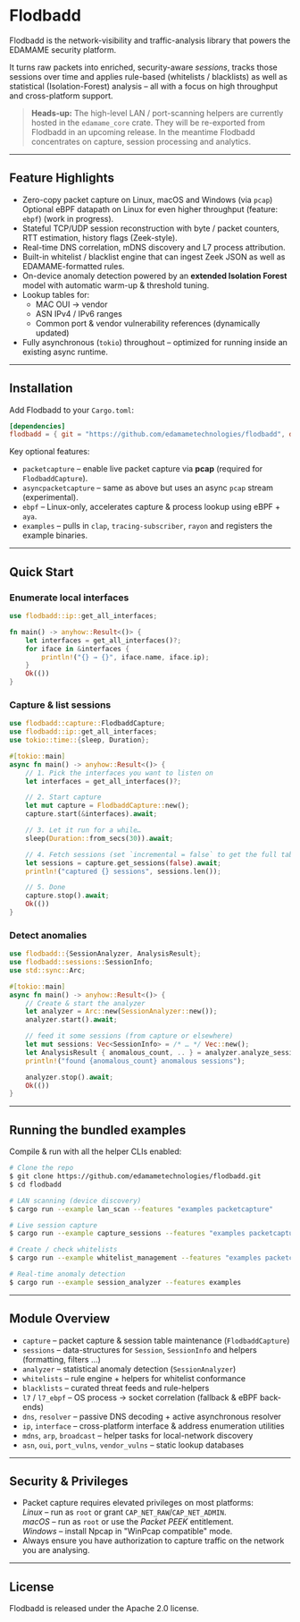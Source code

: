 # Flodbadd

Flodbadd is the network-visibility and traffic-analysis library that powers the EDAMAME security platform.

It turns raw packets into enriched, security-aware *sessions*, tracks those sessions over time and applies
rule-based (whitelists / blacklists) as well as statistical (Isolation-Forest) analysis – all with a focus on
high throughput and cross-platform support.

> **Heads-up:** The high-level LAN / port-scanning helpers are currently hosted in the `edamame_core` crate.  They
> will be re-exported from Flodbadd in an upcoming release.  In the meantime Flodbadd concentrates on capture,
> session processing and analytics.

---

## Feature Highlights

* Zero-copy packet capture on Linux, macOS and Windows (via `pcap`)  
  Optional eBPF datapath on Linux for even higher throughput (feature: `ebpf`) (work in progress).
* Stateful TCP/UDP session reconstruction with byte / packet counters, RTT estimation, history flags (Zeek-style).
* Real-time DNS correlation, mDNS discovery and L7 process attribution.
* Built-in whitelist / blacklist engine that can ingest Zeek JSON as well as EDAMAME-formatted rules.
* On-device anomaly detection powered by an **extended Isolation Forest** model with automatic warm-up & threshold tuning.
* Lookup tables for:
  * MAC OUI → vendor
  * ASN IPv4 / IPv6 ranges
  * Common port & vendor vulnerability references (dynamically updated)
* Fully asynchronous (`tokio`) throughout – optimized for running inside an existing async runtime.

---

## Installation

Add Flodbadd to your `Cargo.toml`:

```toml
[dependencies]
flodbadd = { git = "https://github.com/edamametechnologies/flodbadd", default-features = false, features = ["packetcapture"] }
```

Key optional features:

* `packetcapture` – enable live packet capture via **pcap** (required for `FlodbaddCapture`).
* `asyncpacketcapture` – same as above but uses an async `pcap` stream (experimental).
* `ebpf` – Linux-only, accelerates capture & process lookup using eBPF + `aya`.
* `examples` – pulls in `clap`, `tracing-subscriber`, `rayon` and registers the example binaries.

---

## Quick Start

### Enumerate local interfaces

```rust
use flodbadd::ip::get_all_interfaces;

fn main() -> anyhow::Result<()> {
    let interfaces = get_all_interfaces()?;
    for iface in &interfaces {
        println!("{} → {}", iface.name, iface.ip);
    }
    Ok(())
}
```

### Capture & list sessions

```rust
use flodbadd::capture::FlodbaddCapture;
use flodbadd::ip::get_all_interfaces;
use tokio::time::{sleep, Duration};

#[tokio::main]
async fn main() -> anyhow::Result<()> {
    // 1. Pick the interfaces you want to listen on
    let interfaces = get_all_interfaces()?;

    // 2. Start capture
    let mut capture = FlodbaddCapture::new();
    capture.start(&interfaces).await;

    // 3. Let it run for a while…
    sleep(Duration::from_secs(30)).await;

    // 4. Fetch sessions (set `incremental = false` to get the full table)
    let sessions = capture.get_sessions(false).await;
    println!("captured {} sessions", sessions.len());

    // 5. Done
    capture.stop().await;
    Ok(())
}
```

### Detect anomalies

```rust
use flodbadd::{SessionAnalyzer, AnalysisResult};
use flodbadd::sessions::SessionInfo;
use std::sync::Arc;

#[tokio::main]
async fn main() -> anyhow::Result<()> {
    // Create & start the analyzer
    let analyzer = Arc::new(SessionAnalyzer::new());
    analyzer.start().await;

    // feed it some sessions (from capture or elsewhere)
    let mut sessions: Vec<SessionInfo> = /* … */ Vec::new();
    let AnalysisResult { anomalous_count, .. } = analyzer.analyze_sessions(&mut sessions).await;
    println!("found {anomalous_count} anomalous sessions");

    analyzer.stop().await;
    Ok(())
}
```

---

## Running the bundled examples

Compile & run with all the helper CLIs enabled:

```bash
# Clone the repo
$ git clone https://github.com/edamametechnologies/flodbadd.git
$ cd flodbadd

# LAN scanning (device discovery)
$ cargo run --example lan_scan --features "examples packetcapture"

# Live session capture
$ cargo run --example capture_sessions --features "examples packetcapture" -- --duration 30

# Create / check whitelists
$ cargo run --example whitelist_management --features "examples packetcapture" create

# Real-time anomaly detection
$ cargo run --example session_analyzer --features examples
```

---

## Module Overview

* `capture`        – packet capture & session table maintenance (`FlodbaddCapture`)
* `sessions`       – data-structures for `Session`, `SessionInfo` and helpers (formatting, filters …)
* `analyzer`       – statistical anomaly detection (`SessionAnalyzer`)
* `whitelists`     – rule engine + helpers for whitelist conformance
* `blacklists`     – curated threat feeds and rule-helpers
* `l7` / `l7_ebpf` – OS process → socket correlation (fallback & eBPF back-ends)
* `dns`, `resolver` – passive DNS decoding + active asynchronous resolver
* `ip`, `interface` – cross-platform interface & address enumeration utilities
* `mdns`, `arp`, `broadcast` – helper tasks for local-network discovery
* `asn`, `oui`, `port_vulns`, `vendor_vulns` – static lookup databases

---

## Security & Privileges

* Packet capture requires elevated privileges on most platforms:  
  *Linux* – run as `root` or grant `CAP_NET_RAW`/`CAP_NET_ADMIN`.  
  *macOS* – run as `root` or use the *Packet PEEK* entitlement.  
  *Windows* – install Npcap in "WinPcap compatible" mode.
* Always ensure you have authorization to capture traffic on the network you are analysing.

---

## License

Flodbadd is released under the Apache 2.0 license.